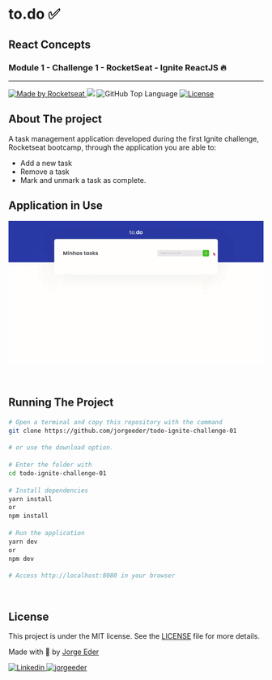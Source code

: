 # to.do  ✅
## React Concepts
### Module 1 - Challenge 1 - RocketSeat - Ignite ReactJS 🔥
---
<p>
  <a href="https://rocketseat.com.br">
    <img alt="Made by Rocketseat" src="https://img.shields.io/badge/made%20by-Rocketseat-blueviolet?style=plastic">
  </a>
  <img src="https://img.shields.io/badge/solved%20by-Jorge%20Eder-blueviolet?style=plastic">
  <img alt="GitHub Top Language" src="https://img.shields.io/github/languages/top/jorgeeder/todo-ignite-challenge-01?color=blue&style=plastic">
  <a href="https://opensource.org/licenses/MIT">
    <img alt="License" src="https://img.shields.io/badge/license-MIT-brightgreen?style=plastic">
  </a>
</p>

## About The project

A task management application developed during the first Ignite challenge, Rocketseat bootcamp, through the application you are able to:

- Add a new task
- Remove a task
- Mark and unmark a task as complete.

## Application in Use

![Application in Use](public/preview.gif)

<br>

## Running The Project

```bash
# Open a terminal and copy this repository with the command
git clone https://github.com/jorgeeder/todo-ignite-challenge-01

# or use the download option.

# Enter the folder with
cd todo-ignite-challenge-01

# Install dependencies
yarn install
or
npm install

# Run the application
yarn dev
or 
npm dev

# Access http://localhost:8080 in your browser
```

<br>

## License

This project is under the MIT license. See the [LICENSE](/LICENSE) file for more details.

Made with 💜 by [Jorge Eder](https://github.com/jorgeeder)

<p>
  <a href="https://www.linkedin.com/in/jorgeeder/">
      <img alt="Linkedin" src="https://img.shields.io/badge/-Jorge%20Eder-blue?style=plastic&logo=linkedin&link=https://www.linkedin.com/in/jorgeeder/">
  </a>
  <a href = "mailto:jorgeeder.dev@gmail.com">
  <img alt="jorgeeder" src="https://img.shields.io/badge/-jorgeeder.dev@gmail.com-ff512f?style=plastic&logo=Gmail&logoColor=white&link=mailto:jorgeeder.dev@gmail.com">
  </a>
</p>

